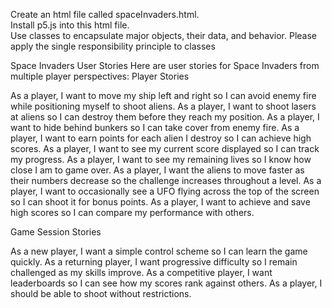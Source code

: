 Create an html file called spaceInvaders.html.  
Install p5.js into this html file.   
Use classes to encapsulate major objects, their data, and behavior.
Please apply the single responsibility principle to classes

Space Invaders User Stories
Here are user stories for Space Invaders from multiple player perspectives:
Player Stories

As a player, I want to move my ship left and right so I can avoid enemy fire while positioning myself to shoot aliens.
As a player, I want to shoot lasers at aliens so I can destroy them before they reach my position.
As a player, I want to hide behind bunkers so I can take cover from enemy fire.
As a player, I want to earn points for each alien I destroy so I can achieve high scores.
As a player, I want to see my current score displayed so I can track my progress.
As a player, I want to see my remaining lives so I know how close I am to game over.
As a player, I want the aliens to move faster as their numbers decrease so the challenge increases throughout a level.
As a player, I want to occasionally see a UFO flying across the top of the screen so I can shoot it for bonus points.
As a player, I want to achieve and save high scores so I can compare my performance with others.

Game Session Stories

As a new player, I want a simple control scheme so I can learn the game quickly.
As a returning player, I want progressive difficulty so I remain challenged as my skills improve.
As a competitive player, I want leaderboards so I can see how my scores rank against others.
As a player, I should be able to shoot without restrictions.


